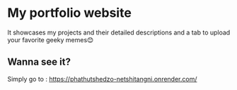 # My portfolio website 
It showcases my projects and their detailed descriptions and a tab to upload your favorite geeky memes😊

## Wanna see it?
Simply go to : https://phathutshedzo-netshitangni.onrender.com/
